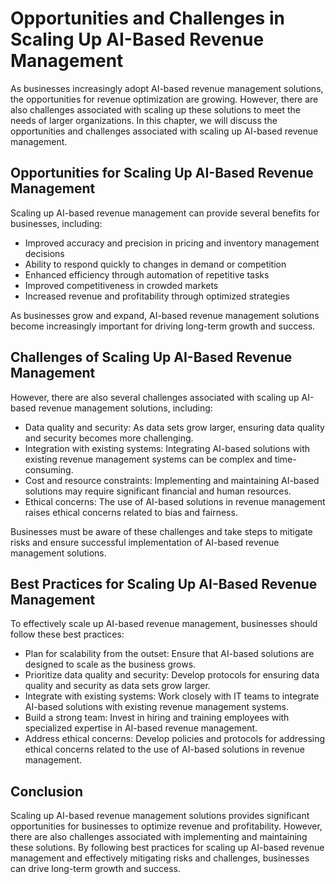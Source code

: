Opportunities and Challenges in Scaling Up AI-Based Revenue Management
===================================================================================================================

As businesses increasingly adopt AI-based revenue management solutions, the opportunities for revenue optimization are growing. However, there are also challenges associated with scaling up these solutions to meet the needs of larger organizations. In this chapter, we will discuss the opportunities and challenges associated with scaling up AI-based revenue management.

Opportunities for Scaling Up AI-Based Revenue Management
--------------------------------------------------------

Scaling up AI-based revenue management can provide several benefits for businesses, including:

* Improved accuracy and precision in pricing and inventory management decisions
* Ability to respond quickly to changes in demand or competition
* Enhanced efficiency through automation of repetitive tasks
* Improved competitiveness in crowded markets
* Increased revenue and profitability through optimized strategies

As businesses grow and expand, AI-based revenue management solutions become increasingly important for driving long-term growth and success.

Challenges of Scaling Up AI-Based Revenue Management
----------------------------------------------------

However, there are also several challenges associated with scaling up AI-based revenue management solutions, including:

* Data quality and security: As data sets grow larger, ensuring data quality and security becomes more challenging.
* Integration with existing systems: Integrating AI-based solutions with existing revenue management systems can be complex and time-consuming.
* Cost and resource constraints: Implementing and maintaining AI-based solutions may require significant financial and human resources.
* Ethical concerns: The use of AI-based solutions in revenue management raises ethical concerns related to bias and fairness.

Businesses must be aware of these challenges and take steps to mitigate risks and ensure successful implementation of AI-based revenue management solutions.

Best Practices for Scaling Up AI-Based Revenue Management
---------------------------------------------------------

To effectively scale up AI-based revenue management, businesses should follow these best practices:

* Plan for scalability from the outset: Ensure that AI-based solutions are designed to scale as the business grows.
* Prioritize data quality and security: Develop protocols for ensuring data quality and security as data sets grow larger.
* Integrate with existing systems: Work closely with IT teams to integrate AI-based solutions with existing revenue management systems.
* Build a strong team: Invest in hiring and training employees with specialized expertise in AI-based revenue management.
* Address ethical concerns: Develop policies and protocols for addressing ethical concerns related to the use of AI-based solutions in revenue management.

Conclusion
----------

Scaling up AI-based revenue management solutions provides significant opportunities for businesses to optimize revenue and profitability. However, there are also challenges associated with implementing and maintaining these solutions. By following best practices for scaling up AI-based revenue management and effectively mitigating risks and challenges, businesses can drive long-term growth and success.
